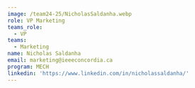 ```yaml
---
image: /team24-25/NicholasSaldanha.webp
role: VP Marketing
teams_role:
  - VP
teams:
  - Marketing
name: Nicholas Saldanha
email: marketing@ieeeconcordia.ca
program: MECH
linkedin: 'https://www.linkedin.com/in/nicholassaldanha/'
---
```



